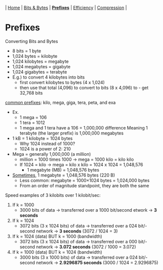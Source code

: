 | [Home](README.md) | [Bits & Bytes](page1.md) | [**Prefixes**](page2.md) | [Efficiency](page3.md) | [Compression](page4.md) |

# Prefixes
Converting Bits and Bytes
- 8 bits = 1 byte
- 1,024 bytes = kilobyte
- 1,024 kilobytes = megabyte
- 1,024 megabytes = gigabyte
- 1,024 gigabytes = terabyte
- E.g.) to convert 4 kilobytes into bits
    - first convert kilobytes to bytes (4 x 1,024)
    - then use that total (4,096) to convert to bits (8 x 4,096) to - get 32,768 bits


[common prefixes](https://en.wikipedia.org/wiki/Metric_prefix): kilo, mega, giga, tera, peta, and exa
- Ex.
    - 1 mega = 106
    - 1 tera = 1012
    - 1 mega and 1 tera have a 106 = 1,000,000 difference
    Meaning 1 terabyte (the larger prefix) is 1,000,000 megabytes
- 1 kB = 1 kilobyte = 1024 bytes
    - Why 1024 instead of 1000?
    - 1024 is a power of 2: 210
- Mega = generally 1,000,000 (a million)
    - million = 1000 times 1000 → mega = 1000 kilo =  kilo kilo
    - If 1024 = kilo → mega = kilo x kilo = 1024 x 1024 = 1,048,576
        - 1 megabyte (MB) = 1,048,576 bytes
- [Sometimes](https://en.wikipedia.org/wiki/Megabyte), 1 megabyte = 1,048,576 bytes (220 B)
    - Less common: megabyte = 1000×1024 bytes = 1,024,000 bytes
    - From an order of magnitude standpoint, they are both the same

Speed examples of 3 kilobits over 1 kilobit/sec:
1. If k = 1000 
    - 3000 bits of data → transferred over a 1000 bit/second etwork → **3 seconds**
3. If k = 1024
    - 3072 bits (3 x 1024 bits) of data → transferred over a 024 bit/- second network → **3 seconds**  (3072 / 1024 = 3)
5. If k = 1024 (data) BUT k = 1000 (bandwidth)
    - 3072 bits (3 x 1024 bits) of data → transferred over a 000 bit/- second network → **3.072 seconds** (3072 / 1000 = 3.072)
7. If k = 1000 (data) BUT k = 1024 (bandwidth)
    - 3000 bits (3 x 1000 bits) of data → transferred over a 024 bit/- second network → **2.9296875 seconds** (3000 / 1024 = 2.9296875)